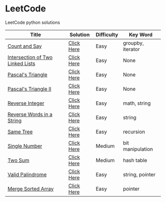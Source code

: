 LeetCode
========

LeetCode python solutions

| Title | Solution | Difficulty | Key Word |
| ----- | -------- | ---------- | -------- |
| [Count and Say](https://oj.leetcode.com/problems/count-and-say/) | [Click Here](./src/countAndSay/countAndSay.py) | Easy | groupby, iterator |
| [Intersection of Two Linked Lists](https://oj.leetcode.com/problems/intersection-of-two-linked-lists/) | [Click Here](./src/intersectionOfTwoLinkedLists/intersectionOfTwoLinkedLists.py) | Easy | None |
| [Pascal's Triangle](https://oj.leetcode.com/problems/pascals-triangle/) | [Click Here](./src/pascalsTriangle/pascalsTriangle.py) | Easy | None |
| [Pascal's Triangle II](https://oj.leetcode.com/problems/pascals-triangle-ii/) | [Click Here](./src/pascalsTriangleII/pascalsTriangleII.py) | Easy | None |
| [Reverse Integer](https://oj.leetcode.com/problems/reverse-integer/) | [Click Here](./src/reverseInteger/reverseInteger.py) | Easy | math, string |
| [Reverse Words in a String](https://oj.leetcode.com/problems/reverse-words-in-a-string/) | [Click Here](./src/reverseWordsInString/reverseWordsInString.py) | Easy | string |
| [Same Tree](https://oj.leetcode.com/problems/same-tree/) | [Click Here](./src/sameTree/sameTree.py) | Easy | recursion |
| [Single Number](https://oj.leetcode.com/problems/single-number/) | [Click Here](./src/singleNumber/singleNumber.py) | Medium | bit manipulation |
| [Two Sum](https://oj.leetcode.com/problems/two-sum/) | [Click Here](./src/twoSum/twoSum.py) | Medium | hash table |
| [Valid Palindrome](https://oj.leetcode.com/problems/valid-palindrome/) | [Click Here](./src/validPalindrome/validPalindrome.py) | Easy | string, pointer |
| [Merge Sorted Array](https://oj.leetcode.com/problems/merge-sorted-array/) | [Click Here](./src/mergeSortedArray/mergeSortedArray.py) | Easy | pointer |